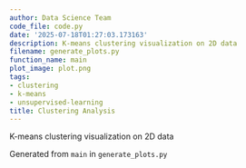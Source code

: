 ```yaml
---
author: Data Science Team
code_file: code.py
date: '2025-07-18T01:27:03.173163'
description: K-means clustering visualization on 2D data
filename: generate_plots.py
function_name: main
plot_image: plot.png
tags:
- clustering
- k-means
- unsupervised-learning
title: Clustering Analysis
---
```


K-means clustering visualization on 2D data

Generated from `main` in `generate_plots.py`
